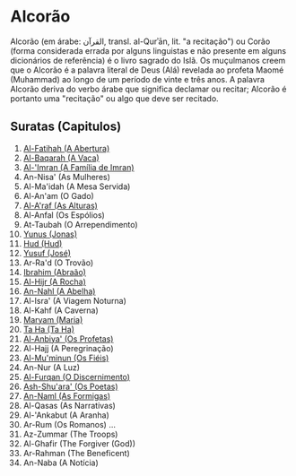 # Alcorão

Alcorão (em árabe: القرآن, transl. al-Qurʾān, lit. "a recitação") ou Corão (forma considerada errada por alguns linguistas e não presente em alguns dicionários de referência) é o livro sagrado do Islã. Os muçulmanos creem que o Alcorão é a palavra literal de Deus (Alá) revelada ao profeta Maomé (Muhammad) ao longo de um período de vinte e três anos. A palavra Alcorão deriva do verbo árabe que significa declamar ou recitar; Alcorão é portanto uma "recitação" ou algo que deve ser recitado.

## Suratas (Capitulos)

1. [Al-Fatihah (A Abertura)](./Suras/001.md)
2. [Al-Baqarah (A Vaca)](./Suras/002.md)
3. [Al-'Imran (A Família de Imran)](./Suras/003.md)
4. An-Nisa' (As Mulheres)
5. Al-Ma'idah (A Mesa Servida)
6. Al-An'am (O Gado)
7. [Al-A'raf (As Alturas)](./Suras/007.md)
8. Al-Anfal (Os Espólios)
9. At-Taubah (O Arrependimento)
10. [Yunus (Jonas)](./Suras/010.md)
11. [Hud (Hud)](./Suras/011.md)
12. [Yusuf (José)](./Suras/012.md)
13. Ar-Ra'd (O Trovão)
14. [Ibrahim (Abraão)](./Suras/014.md)
15. [Al-Hijr (A Rocha)](./Suras/015.md)
16. [An-Nahl (A Abelha)](./Suras/016.md)
17. Al-Isra' (A Viagem Noturna)
18. Al-Kahf (A Caverna)
19. [Maryam (Maria)](./Suras/019.md)
20. [Ta Ha (Ta Ha)](./Suras/020.md)
21. [Al-Anbiya' (Os Profetas)](./Suras/021.md)
22. Al-Hajj (A Peregrinação)
23. [Al-Mu'minun (Os Fiéis)](./Suras/023.md)
24. An-Nur (A Luz)
25. [Al-Furqan (O Discernimento)](./Suras/025.md)
26. [Ash-Shu'ara' (Os Poetas)](./Suras/026.md)
27. [An-Naml (As Formigas)](./Suras/027.md)
28. Al-Qasas (As Narrativas)
29. Al-'Ankabut (A Aranha)
30. Ar-Rum (Os Romanos)
...
39. Az-Zummar (The Troops)
40. Al-Ghafir (The Forgiver (God))
55. Ar-Rahman (The Beneficent)
78. An-Naba (A Notícia)
